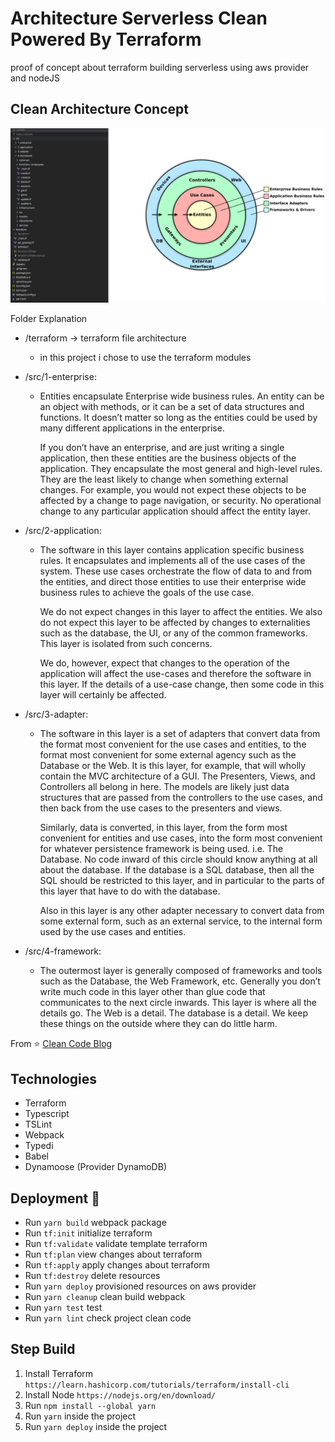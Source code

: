 ﻿# Architecture Serverless Clean Powered By Terraform
proof of concept about terraform building serverless using aws provider and nodeJS

## Clean Architecture Concept
[![Clean Architecture](./assets/clean_architecture.png)](https://blog.cleancoder.com/uncle-bob/2012/08/13/the-clean-architecture.html)

Folder Explanation
- /terraform -> terraform file architecture
  - in this project i chose to use the terraform modules
- /src/1-enterprise:
  - Entities encapsulate Enterprise wide business rules. An entity can be an object with methods, or it can be a set of data structures and functions. It doesn’t matter so long as the entities could be used by many different applications in the enterprise.

    If you don’t have an enterprise, and are just writing a single application, then these entities are the business objects of the application. They encapsulate the most general and high-level rules. They are the least likely to change when something external changes. For example, you would not expect these objects to be affected by a change to page navigation, or security. No operational change to any particular application should affect the entity layer.
    
- /src/2-application: 
  - The software in this layer contains application specific business rules. It encapsulates and implements all of the use cases of the system. These use cases orchestrate the flow of data to and from the entities, and direct those entities to use their enterprise wide business rules to achieve the goals of the use case.

    We do not expect changes in this layer to affect the entities. We also do not expect this layer to be affected by changes to externalities such as the database, the UI, or any of the common frameworks. This layer is isolated from such concerns.

    We do, however, expect that changes to the operation of the application will affect the use-cases and therefore the software in this layer. If the details of a use-case change, then some code in this layer will certainly be affected.
- /src/3-adapter:
  - The software in this layer is a set of adapters that convert data from the format most convenient for the use cases and entities, to the format most convenient for some external agency such as the Database or the Web. It is this layer, for example, that will wholly contain the MVC architecture of a GUI. The Presenters, Views, and Controllers all belong in here. The models are likely just data structures that are passed from the controllers to the use cases, and then back from the use cases to the presenters and views.
   
    Similarly, data is converted, in this layer, from the form most convenient for entities and use cases, into the form most convenient for whatever persistence framework is being used. i.e. The Database. No code inward of this circle should know anything at all about the database. If the database is a SQL database, then all the SQL should be restricted to this layer, and in particular to the parts of this layer that have to do with the database.
   
    Also in this layer is any other adapter necessary to convert data from some external form, such as an external service, to the internal form used by the use cases and entities.
- /src/4-framework:
  - The outermost layer is generally composed of frameworks and tools such as the Database, the Web Framework, etc. Generally you don’t write much code in this layer other than glue code that communicates to the next circle inwards.
This layer is where all the details go. The Web is a detail. The database is a detail. We keep these things on the outside where they can do little harm.

From ⭐️ [Clean Code Blog](https://blog.cleancoder.com/uncle-bob/2012/08/13/the-clean-architecture.html)

## Technologies
- Terraform
- Typescript
- TSLint
- Webpack
- Typedi
- Babel
- Dynamoose (Provider DynamoDB)

## Deployment 🚀
 - Run `yarn build` webpack package
 - Run `tf:init` initialize terraform
 - Run `tf:validate` validate template terraform
 - Run `tf:plan` view changes about terraform
 - Run `tf:apply` apply changes about terraform
 - Run `tf:destroy` delete resources
 - Run `yarn deploy` provisioned resources on aws provider
 - Run `yarn cleanup` clean build webpack
 - Run `yarn test` test
 - Run `yarn lint` check project clean code

## Step Build
 1. Install Terraform `https://learn.hashicorp.com/tutorials/terraform/install-cli`
 2. Install Node `https://nodejs.org/en/download/`
 3. Run `npm install --global yarn`
 4. Run `yarn` inside the project
 5. Run `yarn deploy` inside the project
